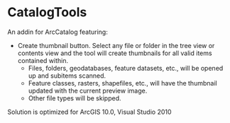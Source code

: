 # CatalogTools
An addin for ArcCatalog featuring:

* Create thumbnail button. Select any file or folder in the tree view or contents view and the tool will create thumbnails for all valid items contained within.
  * Files, folders, geodatabases, feature datasets, etc., will be opened up and subitems scanned.
  * Feature classes, rasters, shapefiles, etc., will have the thumbnail updated with the current preview image.
  * Other file types will be skipped.

Solution is optimized for ArcGIS 10.0, Visual Studio 2010
